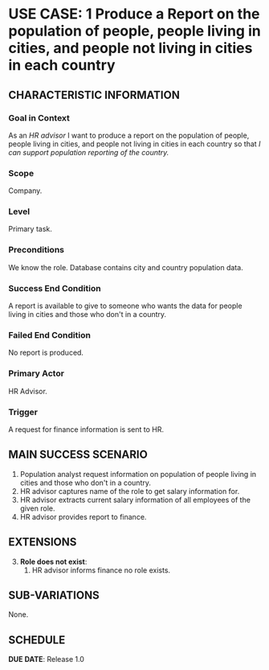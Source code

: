 # USE CASE: 1 Produce a Report on the population of people, people living in cities, and people not living in cities in each country

## CHARACTERISTIC INFORMATION

### Goal in Context

As an *HR advisor* I want to produce a report on the population of people, people living in cities, and people not living in cities in each country so that *I can support population reporting of the country.*

### Scope

Company.

### Level

Primary task.

### Preconditions

We know the role.  Database contains city and country population data.

### Success End Condition

A report is available to give to someone who wants the data for people living in cities and those who don't in a country.

### Failed End Condition

No report is produced.

### Primary Actor

HR Advisor.

### Trigger

A request for finance information is sent to HR.

## MAIN SUCCESS SCENARIO

1. Population analyst request information on population of people living in cities and those who don't in a country.
2. HR advisor captures name of the role to get salary information for.
3. HR advisor extracts current salary information of all employees of the given role.
4. HR advisor provides report to finance.

## EXTENSIONS

3. **Role does not exist**:
    1. HR advisor informs finance no role exists.

## SUB-VARIATIONS

None.

## SCHEDULE

**DUE DATE**: Release 1.0